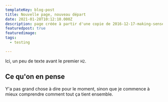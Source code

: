 ```yaml
---
templateKey: blog-post
title: Nouvelle page, nouveau départ
date: 2021-01-28T10:12:10.000Z
description: page créée à partir d'une copie de 2016-12-17-making-sense-of-the-scaas-new-flavor-wheel.md
featuredpost: true
featuredimage: 
tags:
  - testing

---
```


Ici, un peu de texte avant le premier `H2`.

## Ce qu'on en pense

Y'a pas grand chose à dire pour le moment, sinon que je commence à mieux comprendre comment tout ça tient ensemble.